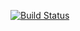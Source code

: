 

[![Build Status](https://travis-ci.org/wkwkes/min-caml.svg?branch=master)](https://travis-ci.org/wkwkes/min-caml)
